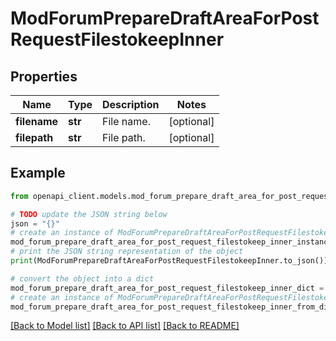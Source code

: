 # ModForumPrepareDraftAreaForPostRequestFilestokeepInner


## Properties

Name | Type | Description | Notes
------------ | ------------- | ------------- | -------------
**filename** | **str** | File name. | [optional] 
**filepath** | **str** | File path. | [optional] 

## Example

```python
from openapi_client.models.mod_forum_prepare_draft_area_for_post_request_filestokeep_inner import ModForumPrepareDraftAreaForPostRequestFilestokeepInner

# TODO update the JSON string below
json = "{}"
# create an instance of ModForumPrepareDraftAreaForPostRequestFilestokeepInner from a JSON string
mod_forum_prepare_draft_area_for_post_request_filestokeep_inner_instance = ModForumPrepareDraftAreaForPostRequestFilestokeepInner.from_json(json)
# print the JSON string representation of the object
print(ModForumPrepareDraftAreaForPostRequestFilestokeepInner.to_json())

# convert the object into a dict
mod_forum_prepare_draft_area_for_post_request_filestokeep_inner_dict = mod_forum_prepare_draft_area_for_post_request_filestokeep_inner_instance.to_dict()
# create an instance of ModForumPrepareDraftAreaForPostRequestFilestokeepInner from a dict
mod_forum_prepare_draft_area_for_post_request_filestokeep_inner_from_dict = ModForumPrepareDraftAreaForPostRequestFilestokeepInner.from_dict(mod_forum_prepare_draft_area_for_post_request_filestokeep_inner_dict)
```
[[Back to Model list]](../README.md#documentation-for-models) [[Back to API list]](../README.md#documentation-for-api-endpoints) [[Back to README]](../README.md)


